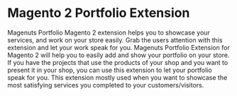 # Magento 2 Portfolio Extension
Magenuts Portfolio Magento 2 extension helps you to showcase your services, and work on your store easily. Grab the users attention with this extension and let your work speak for you. Magenuts Portfolio Extension for Magento 2 will help you to easily add and show your portfolio on your store. If you have the projects that use the products of your shop and you want to present it in your shop, you can use this extension to let your portfolio speak for you. This extension mostly used when you want to showcase the most satisfying services you completed to your customers/visitors.

